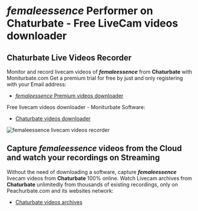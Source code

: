 # _femaleessence_ Performer on Chaturbate - Free LiveCam videos downloader

## Chaturbate Live Videos Recorder

Monitor and record livecam videos of **_femaleessence_** from **Chaturbate** with Moniturbate.com
Get a premium trial for free by just and only registering with your Email address:
* [_femaleessence_ Premium videos downloader](https://moniturbate.com/request-demo-licence-key.html)

Free livecam videos downloader - Moniturbate Software:
* [Chaturbate videos downloader](https://moniturbate.com/moniturbate-download-software.html)

![_femaleessence_ livecam videos recorder](https://peachurnet.com/templates/moniturbate-software.png)


## Capture _femaleessence_ videos from the Cloud and watch your recordings on Streaming

Without the need of downloading a software, capture **_femaleessence_** livecam videos from **Chaturbate** 100% online.
Watch Livecam archives from **Chaturbate** unlimitedly from thousands of existing recordings, only on Peachurbate.com and its websites network:
* [Chaturbate videos archives](https://peachurnet.com/)